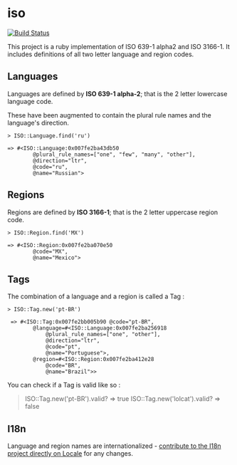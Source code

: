 # iso

[![Build Status](https://secure.travis-ci.org/tigrish/iso.png)](http://travis-ci.org/tigrish/iso)

This project is a ruby implementation of ISO 639-1 alpha2 and ISO 3166-1. It includes definitions of all two letter language and region codes.

## Languages

Languages are defined by **ISO 639-1 alpha-2**; that is the 2 letter lowercase language code.

These have been augmented to contain the plural rule names and the language's direction.

	> ISO::Language.find('ru')
	
	=> #<ISO::Language:0x007fe2ba43db50
			@plural_rule_names=["one", "few", "many", "other"],
			@direction="ltr",
			@code="ru",
			@name="Russian">

## Regions

Regions are defined by **ISO 3166-1**; that is the 2 letter uppercase region code.

	> ISO::Region.find('MX')
	
	=> #<ISO::Region:0x007fe2ba070e50
			@code="MX",
			@name="Mexico"> 
	
## Tags

The combination of a language and a region is called a Tag :

	> ISO::Tag.new('pt-BR')

	 => #<ISO::Tag:0x007fe2bb005b90 @code="pt-BR",
	 	 	@language=#<ISO::Language:0x007fe2ba256918
	 			@plural_rule_names=["one", "other"],
			  	@direction="ltr",
		  		@code="pt",
	  			@name="Portuguese">,
	 		@region=#<ISO::Region:0x007fe2ba412e28
				@code="BR",
				@name="Brazil">>
				
You can check if a Tag is valid like so :

  > ISO::Tag.new('pt-BR').valid? => true
  > ISO::Tag.new('lolcat').valid? => false

## I18n

Language and region names are internationalized - [contribute to the I18n project directly on Locale](http://www.localeapp.com/projects/1763) for any changes.
